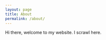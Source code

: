 ```yaml
---
layout: page
title: About
permalink: /about/
---
```


Hi there, welcome to my website. I scrawl here.

